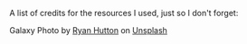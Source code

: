 A list of credits for the resources I used, just so I don't forget:

Galaxy
Photo by <a href="https://unsplash.com/@ryan_hutton_?utm_source=unsplash&utm_medium=referral&utm_content=creditCopyText">Ryan Hutton</a> on <a href="https://unsplash.com/?utm_source=unsplash&utm_medium=referral&utm_content=creditCopyText">Unsplash</a>
  






